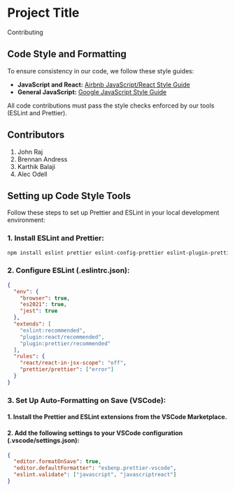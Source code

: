 # Project Title

Contributing

## Code Style and Formatting  
To ensure consistency in our code, we follow these style guides:  
- **JavaScript and React:** [Airbnb JavaScript/React Style Guide](https://airbnb.io/javascript/react/)  
- **General JavaScript:** [Google JavaScript Style Guide](https://google.github.io/styleguide/jsguide.html)

All code contributions must pass the style checks enforced by our tools (ESLint and Prettier).


## Contributors
1. John Raj
2. Brennan Andress
3. Karthik Balaji
4. Alec Odell

## Setting up Code Style Tools  
Follow these steps to set up Prettier and ESLint in your local development environment:

### 1. Install ESLint and Prettier:
```bash
npm install eslint prettier eslint-config-prettier eslint-plugin-prettier --save-dev
```

### 2. Configure ESLint (.eslintrc.json):
```json
{
  "env": {
    "browser": true,
    "es2021": true,
    "jest": true
  },
  "extends": [
    "eslint:recommended",
    "plugin:react/recommended",
    "plugin:prettier/recommended"
  ],
  "rules": {
    "react/react-in-jsx-scope": "off",
    "prettier/prettier": ["error"]
  }
}
```

### 3. Set Up Auto-Formatting on Save (VSCode):
####   1. Install the Prettier and ESLint extensions from the VSCode Marketplace.
####   2. Add the following settings to your VSCode configuration (.vscode/settings.json):
```json
{
  "editor.formatOnSave": true,
  "editor.defaultFormatter": "esbenp.prettier-vscode",
  "eslint.validate": ["javascript", "javascriptreact"]
}
```
